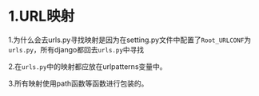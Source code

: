 # 1.URL映射

1.为什么会去urls.py寻找映射是因为在setting.py文件中配置了`Root_URLCONF`为`urls.py`，所有django都回去`urls.py`中寻找

2.在`urls.py`中的映射都应放在urlpatterns变量中。

3.所有映射使用path函数等函数进行包装的。

